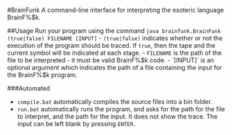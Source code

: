#BrainFunk
A command-line interface for interpreting the esoteric language BrainF%$k.

##Usage
Run your program using the command `java brainfunk.BrainFunk (true|false) FILENAME [INPUT]`
	- `(true|false)` indicates whether or not the execution of the program should be traced. If `true`, then the tape and the current symbol will be indicated at each stage.
	- `FILENAME` is the path of the file to be interpreted - it must be valid BrainF%$k code.
	- `[INPUT]` is an optional argument which indicates the path of a file containing the input for the BrainF%$k program.

###Automated
- `compile.bat` automatically compiles the source files into a bin folder.
- `run.bat` automatically runs the program, and asks for the path for the file to interpret, and the path for the input. It does not show the trace. The input can be left blank by pressing `ENTER`.